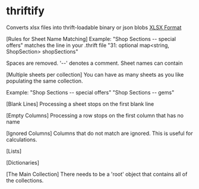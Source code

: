 # thriftify

Converts xlsx files into thrift-loadable binary or json blobs
[XLSX Format](https://guides.github.com/features/mastering-markdown/)

[Rules for Sheet Name Matching]
Example: 
"Shop Sections -- special offers"
matches the line in your .thrift file 
"31: optional map<string, ShopSection> shopSections"

Spaces are removed. '--' denotes a comment.
Sheet names can contain 

[Multiple sheets per collection]
You can have as many sheets as you like populating the same collection.

Example:
"Shop Sections -- special offers"
"Shop Sections -- gems"

[Blank Lines]
Processing a sheet stops on the first blank line

[Empty Columns]
Processing a row stops on the first column that has no name

[Ignored Columns]
Columns that do not match are ignored. This is useful for calculations.

[Lists]

[Dictionaries]

[The Main Collection]
There needs to be a 'root' object that contains all of the collections. 
